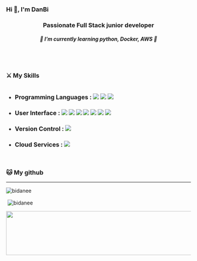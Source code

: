 ### Hi 👋, I'm DanBi

<h3 align="center">Passionate Full Stack junior developer</h3>
<h5 align="center">🐣 I’m currently learning python, Docker, AWS 🐣</h5>
<br></br>

<h3 align="left">⚔️ My Skills</h3>
<h1></h1>

<p align="left"> 

  
  * <h3>Programming Languages : <img src="https://img.shields.io/badge/JavaScript-F7DF1E?style=flat-square&logo=javascript&logoColor=black"/> <img src="https://img.shields.io/badge/Typescript-3178C6?style=flat-square&logo=Typescript&logoColor=white"/> <img src="https://img.shields.io/badge/python-3178C6?style=flat-square&logo=Python&logoColor=white"/>
</h3>

  * <h3>User Interface : <img src="https://img.shields.io/badge/React-61DAFB?style=flat-square&logo=React&logoColor=black"/> <img src="https://img.shields.io/badge/React Native-61DAFB?style=flat-square&logo=React&logoColor=black"/> <img src="https://img.shields.io/badge/HTML5-E34F26?style=flat-square&logo=html5&logoColor=white"/> <img src="https://img.shields.io/badge/CSS3-1572B6?style=flat-square&logo=css3&logoColor=white"/> <img src="https://img.shields.io/badge/Sass-CC6699?style=flat-square&logo=Sass&logoColor=white"/> <img src="https://img.shields.io/badge/styled components-DB7093?style=flat-square&logo=styled-components&logoColor=white"/> <img src="https://img.shields.io/badge/Tailwind CSS-06B6D4?style=flat-square&logo=Tailwind CSS&logoColor=white"/>
  </h3> 

  * <h3> Version Control : <img src="https://img.shields.io/badge/Git-F05032?style=flat-square&logo=git&logoColor=white"/>
</h3>

  * <h3> Cloud Services : <img src="https://img.shields.io/badge/Firebase-FFCA28?style=flat-square&logo=firebase&logoColor=black"/>  </h3>
</p>
</br>


<h3 align="left">🐱 My github</h3>

---

<p><img align="center" src="https://github-readme-stats.vercel.app/api/top-langs?username=bidanee&show_icons=true&locale=en&layout=compact" alt="bidanee" /></p>

<p>&nbsp;<img align="center" src="https://github-readme-stats.vercel.app/api?username=bidanee&show_icons=true&locale=en" alt="bidanee" /></p>
<a href="https://github.com/devxb/gitanimals">
  <img src="https://render.gitanimals.org/lines/bidanee?pet-id=733860809288753726" width="1000" height="120"/>
</a>

  
